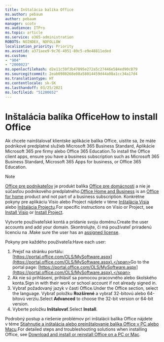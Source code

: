 ```yaml
---
title: Inštalácia balíka Office
ms.author: pebaum
author: pebaum
manager: scotv
ms.audience: ITPro
ms.topic: article
ms.service: o365-administration
ROBOTS: NOINDEX, NOFOLLOW
localization_priority: Priority
ms.assetid: a371aee9-9c76-4951-89c5-e9e48811eded
ms.custom:
- "904"
- "2000023"
ms.openlocfilehash: d2e11c59f3b47095e272a5c27446e584ed90c879
ms.sourcegitcommit: 2eab0980268e08a58014459d44a08a1cc34a17d4
ms.translationtype: HT
ms.contentlocale: sk-SK
ms.lasthandoff: 03/25/2021
ms.locfileid: "51200652"
---
```

# <a name="how-to-install-office"></a><span data-ttu-id="6e081-102">Inštalácia balíka Office</span><span class="sxs-lookup"><span data-stu-id="6e081-102">How to install Office</span></span>

<span data-ttu-id="6e081-103">Ak chcete nainštalovať klientske aplikácie balíka Office, uistite sa, že máte podnikové predplatné služieb Microsoft 365 Business Standard, Aplikácie Microsoft 365 pre firmy alebo Office 365 Education.</span><span class="sxs-lookup"><span data-stu-id="6e081-103">To install the Office client apps, ensure you have a business subscription such as Microsoft 365 Business Standard, Microsoft 365 Apps for business, or Office 365 Education.</span></span>
  
> [!NOTE]
> <span data-ttu-id="6e081-104">[Office pre podnikateľov](https://support.microsoft.com/office/28cbc8cf-1332-4f04-9123-9b660abb629e?wt.mc_id=Alchemy_ClientDIA) je produkt balíka [Office pre domácnosti](https://support.microsoft.com/office/28cbc8cf-1332-4f04-9123-9b660abb629e?wt.mc_id=alchemy_clientdia) a nie je súčasťou podnikového predplatného.</span><span class="sxs-lookup"><span data-stu-id="6e081-104">[Office Home and Business](https://support.microsoft.com/office/28cbc8cf-1332-4f04-9123-9b660abb629e?wt.mc_id=Alchemy_ClientDIA) is an [Office for home](https://support.microsoft.com/office/28cbc8cf-1332-4f04-9123-9b660abb629e?wt.mc_id=alchemy_clientdia) product and not part of a business subscription.</span></span> <span data-ttu-id="6e081-105">Konkrétne pokyny pre aplikáciu Visio alebo Project nájdete v téme [Inštalácia Visia](https://support.microsoft.com/office/f98f21e3-aa02-4827-9167-ddab5b025710?wt.mc_id=Alchemy_ClientDIA) alebo [Inštalácia Projectu](https://support.microsoft.com/office/7059249b-d9fe-4d61-ab96-5c5bf435f281?wt.mc_id=Alchemy_ClientDIA).</span><span class="sxs-lookup"><span data-stu-id="6e081-105">For specific instructions on Visio or Project, see [Install Visio](https://support.microsoft.com/office/f98f21e3-aa02-4827-9167-ddab5b025710?wt.mc_id=Alchemy_ClientDIA) or [Install Project](https://support.microsoft.com/office/7059249b-d9fe-4d61-ab96-5c5bf435f281?wt.mc_id=Alchemy_ClientDIA).</span></span>

<span data-ttu-id="6e081-106">Vytvorte používateľské kontá a pridanie svoju doménu.</span><span class="sxs-lookup"><span data-stu-id="6e081-106">Create the user accounts and add your domain.</span></span> <span data-ttu-id="6e081-107">Skontrolujte, či má používateľ priradenú licenciu na [](https://docs.microsoft.com/microsoft-365/admin/add-users/add-users).</span><span class="sxs-lookup"><span data-stu-id="6e081-107">Make sure the user has an [assigned license](https://docs.microsoft.com/microsoft-365/admin/add-users/add-users).</span></span>

<span data-ttu-id="6e081-108">Pokyny pre každého používateľa:</span><span class="sxs-lookup"><span data-stu-id="6e081-108">Have each user:</span></span>

1. <span data-ttu-id="6e081-109">Prejsť na stránku portálu:[https://portal.office.com/OLS/MySoftware.aspx](https://portal.office.com/OLS/MySoftware.aspx).</span><span class="sxs-lookup"><span data-stu-id="6e081-109">Go to the portal page: [https://portal.office.com/OLS/MySoftware.aspx](https://portal.office.com/OLS/MySoftware.aspx).</span></span>
2. <span data-ttu-id="6e081-110">Ak nie sú prihlásení, prihlásiť sa pomocou pracovného alebo školského konta.</span><span class="sxs-lookup"><span data-stu-id="6e081-110">Sign in with their work or school account if not already signed in.</span></span>
3. <span data-ttu-id="6e081-111">Vybrať požadovaný jazyk v časti Office.</span><span class="sxs-lookup"><span data-stu-id="6e081-111">Under the Office section, select the language.</span></span> <span data-ttu-id="6e081-112">Vybrať položku **Rozšírené** a vybrať 32-bitovú alebo 64-bitovú verziu.</span><span class="sxs-lookup"><span data-stu-id="6e081-112">Select **Advanced** to choose the 32-bit version or 64-bit version.</span></span>
4. <span data-ttu-id="6e081-113">Vyberte položku **Inštalovať**.</span><span class="sxs-lookup"><span data-stu-id="6e081-113">Select **Install**.</span></span>

<span data-ttu-id="6e081-114">Podrobný postup a riešenie problémov pri inštalácii balíka Office nájdete v téme [Stiahnutie a inštalácia alebo preinštalovanie balíka Office v PC alebo Macu](https://support.office.com/article/4414eaaf-0478-48be-9c42-23adc4716658?wt.mc_id=Alchemy_ClientDIA).</span><span class="sxs-lookup"><span data-stu-id="6e081-114">For detailed steps and troubleshooting solutions when installing Office, see [Download and install or reinstall Office on a PC or Mac](https://support.office.com/article/4414eaaf-0478-48be-9c42-23adc4716658?wt.mc_id=Alchemy_ClientDIA).</span></span>
